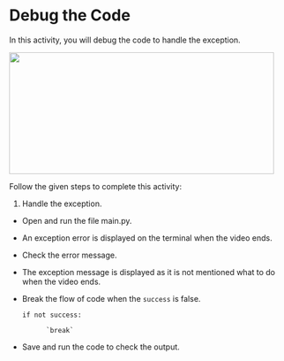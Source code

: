 Debug the Code
=====================


In this activity, you will debug the code to handle the exception.


<img src= "https://s3.amazonaws.com/media-p.slid.es/uploads/1525749/images/10589564/aa.gif" width = "480" height = "220">



Follow the given steps to complete this activity:


1. Handle the exception.


* Open and run the file main.py.


* An exception error is displayed on the terminal when the video ends.


* Check the error message.


* The exception message is displayed as it is not mentioned what to do when the video ends.


* Break the flow of code when the `success` is false.


    `if not success:`


            `break`


* Save and run the code to check the output.
